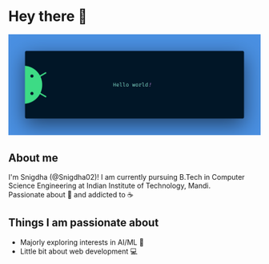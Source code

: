 # Hey there :wave:

<img src="banner.png" alt="Hello world">

## About me

I'm Snigdha (@Snigdha02)! I am currently pursuing B.Tech in Computer Science Engineering at Indian Institute of Technology, Mandi.
<br>
Passionate about 🎵 and addicted to ☕

## Things I am passionate about

- Majorly exploring interests in AI/ML 🤖
- Little bit about web development 💻




<!---
Snigdha02/Snigdha02 is a ✨ special ✨ repository because its `README.md` (this file) appears on your GitHub profile.
You can click the Preview link to take a look at your changes.

- 👋 Hi, I’m @Snigdha02
- 👀 I’m interested in Web Developing.
- 🌱 I’m currently learning Flask, Django.
- 💞️ I’m looking to collaborate on any web development projects, both Front and Back end.
- 📫 Reach me on gkvsnigdha@gmail.com
--->
